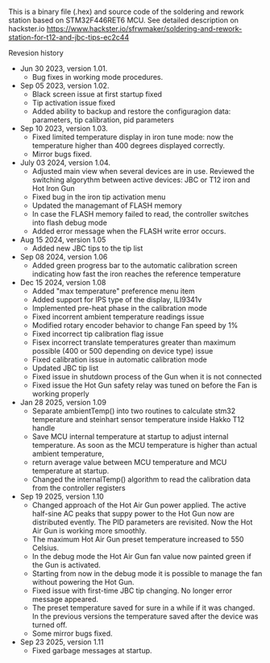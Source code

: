 This is a binary file (.hex) and source code of the soldering and rework station based on STM32F446RET6 MCU.
See detailed description on hackster.io https://www.hackster.io/sfrwmaker/soldering-and-rework-station-for-t12-and-jbc-tips-ec2c44

Revesion history
- Jun 30 2023, version 1.01.
  - Bug fixes in working mode procedures.
- Sep 05 2023, version 1.02.
  - Black screen issue at first startup fixed
  - Tip activation issue fixed
  - Added ability to backup and restore the configuragion data: parameters, tip calibration, pid parameters
- Sep 10 2023, version 1.03.
  - Fixed limited temperature display in iron tune mode: now the temperature higher than 400 degrees displayed correctly.
  - Mirror bugs fixed.
- July 03 2024, version 1.04.
  - Adjusted main view when several devices are in use. Reviewed the switching algorythm between active devices: JBC or T12 iron and Hot Iron Gun
  - Fixed bug in the iron tip activation menu
  - Updated the managemant of FLASH memory
  - In case the FLASH memory failed to read, the controller switches into flash debug mode
  - Added error message when the FLASH write error occurs.
- Aug 15 2024, version 1.05
  - Added new JBC tips to the tip list
- Sep 08 2024, version 1.06
  - Added green progress bar to the automatic calibration screen indicating how fast the iron reaches the reference temperature
- Dec 15 2024, version 1.08
  - Added "max temperature" preference menu item
  - Added support for IPS type of the display, ILI9341v
  - Implemented pre-heat phase in the calibration mode
  - Fixed incorrent ambient temperature readings issue
  - Modified rotary encoder behavior to change Fan speed by 1%
  - Fixed incorrect tip calibration flag issue
  - Fisex incorrect translate temperatures greater than maximum possible (400 or 500 depending on device type) issue
  - Fixed calibration issue in automatic calibration mode
  - Updated JBC tip list
  - Fixed issue in shutdown process of the Gun when it is not connected
  - Fixed issue the Hot Gun safety relay was tuned on before the Fan is working properly
- Jan 28 2025, version 1.09
  - Separate ambientTemp() into two routines to calculate stm32 temperature and steinhart sensor temperature inside Hakko T12 handle
  - Save MCU internal temperature at startup to adjust internal temperature. As soon as the MCU temperature is higher than actual ambient temperature,
  - return average value between MCU temperature and MCU temperature at startup.
  - Changed the internalTemp() algorithm to read the calibration data from the controller registers 
- Sep 19 2025, version 1.10
  - Changed approach of the Hot Air Gun power applied. The active half-sine AC peaks that suppy power to the Hot Gun now are distributed evently. The PID parameters are revisited. Now the Hot Air Gun is working more smoothly.
  - The maximum Hot Air Gun preset temperature increased to 550 Celsius.
  - In the debug mode the Hot Air Gun fan value now painted green if the Gun is activated.
  - Starting from now in the debug mode it is possible to manage the fan without powering the Hot Gun.
  - Fixed issue with first-time JBC tip changing. No longer error message appeared.
  - The preset temperature saved for sure in a while if it was changed. In the previous versions the temperature saved after the device was turned off.
  - Some mirror bugs fixed.
- Sep 23 2025, version 1.11
  - Fixed garbage messages at startup. 
